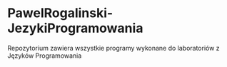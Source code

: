 # PawelRogalinski-JezykiProgramowania
Repozytorium zawiera wszystkie programy wykonane do laboratoriów z Języków Programowania
